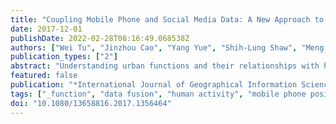 ```yaml
---
title: "Coupling Mobile Phone and Social Media Data: A New Approach to Understanding Urban Functions and Diurnal Patterns"
date: 2017-12-01
publishDate: 2022-02-28T08:16:49.068538Z
authors: ["Wei Tu", "Jinzhou Cao", "Yang Yue", "Shih-Lung Shaw", "Meng Zhou", "Zhensheng Wang", "Xiaomeng Chang", "Yang Xu", "Qingquan Li"]
publication_types: ["2"]
abstract: "Understanding urban functions and their relationships with human activities has great implications for smart and sustainable urban development. In this study, we present a novel approach to uncovering urban functions by aggregating human activities inferred from mobile phone positioning and social media data. First, the homes and workplaces (of travelers) are estimated from mobile phone positioning data to annotate the activities conducted at these locations. The remaining activities (such as shopping, schooling, transportation, recreation and entertainment) are labeled using a hidden Markov model with social knowledge learned from social media check-in data over a lengthy period. By aggregating identified human activities, hourly urban functions are inferred, and the diurnal dynamics of those functions are revealed. An empirical analysis was conducted for the case of Shenzhen, China. The results indicate that the proposed approach can capture citywide dynamics of both human activities and urban functions. It also suggests that although many urban areas have been officially labeled with a single land-use type, they may provide different functions over time depending on the types and range of human activities. The study demonstrates that combining different data on human activities could yield an improved understanding of urban functions, which would benefit short-term urban decision-making and long-term urban policy making."
featured: false
publication: "*International Journal of Geographical Information Science*"
tags: ["_function", "data fusion", "human activity", "mobile phone position data", "social media data", "urban function"]
doi: "10.1080/13658816.2017.1356464"
---
```


